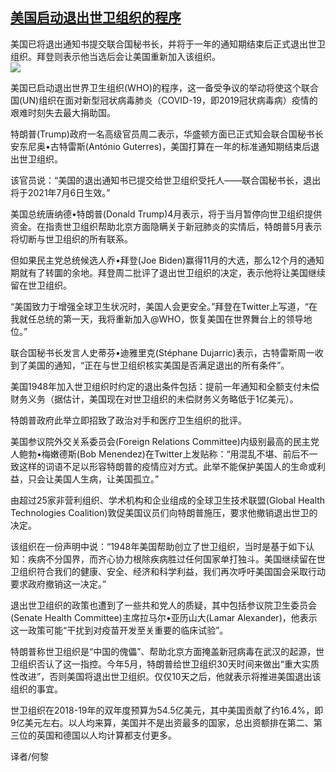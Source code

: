 <!--1594183888000-->
[美国启动退出世卫组织的程序](https://cn.ft.com/story/001088453?full=y)
------

<div></div><div class="story-lead">美国已将退出通知书提交联合国秘书长，并将于一年的通知期结束后正式退出世卫组织。拜登则表示他当选后会让美国重新加入该组织。</div><div class=" story-image image"><img src="https://thumbor.ftacademy.cn/unsafe/1340x754/https://thumbor.ftacademy.cn/unsafe/picture/3/000097033_piclink.jpg"></div><div class="story-body"><div id="story-body-container"><p>美国已启动退出世界卫生组织(WHO)的程序，这一备受争议的举动将使这个联合国(UN)组织在面对新型冠状病毒肺炎（COVID-19，即2019冠状病毒病）疫情的艰难时刻失去最大捐助国。</p><p>特朗普(Trump)政府一名高级官员周二表示，华盛顿方面已正式知会联合国秘书长安东尼奥•古特雷斯(António Guterres)，美国打算在一年的标准通知期结束后退出世卫组织。</p><p>该官员说：“美国的退出通知书已提交给世卫组织受托人——联合国秘书长，退出将于2021年7月6日生效。”</p><p>美国总统唐纳德•特朗普(Donald Trump)4月表示，将于当月暂停向世卫组织提供资金。在指责世卫组织帮助北京方面隐瞒关于新冠肺炎的实情后，特朗普5月表示将切断与世卫组织的所有联系。</p><div  data-o-ads-name="mpu-middle1" class="o-ads in-article-advert" data-o-ads-formats-default="false"  data-o-ads-formats-small="FtcMobileMpu"  data-o-ads-formats-medium="FtcMpu" data-o-ads-formats-large="FtcMpu" data-o-ads-formats-extra="FtcMpu" data-o-ads-targeting="cnpos=middle1;" data-cy='[{"devices":["PC","iPhoneWeb","AndroidWeb","iPhoneApp","AndroidApp"],"pattern":"MPU","position":"Middle1","container":"mpuInStory"}]'></div><p>但如果民主党总统候选人乔•拜登(Joe Biden)赢得11月的大选，那么12个月的通知期就有了转圜的余地。拜登周二批评了退出世卫组织的决定，表示他将让美国继续留在世卫组织。</p><p>“美国致力于增强全球卫生状况时，美国人会更安全。”拜登在Twitter上写道，“在我就任总统的第一天，我将重新加入@WHO，恢复美国在世界舞台上的领导地位。”</p><p>联合国秘书长发言人史蒂芬•迪雅里克(Stéphane Dujarric)表示，古特雷斯周一收到了美国的通知，“正在与世卫组织核实美国是否满足退出的所有条件”。</p><p>美国1948年加入世卫组织时约定的退出条件包括：提前一年通知和全额支付未偿财务义务（据估计，美国现在对世卫组织的未偿财务义务略低于1亿美元）。</p><p>特朗普政府此举立即招致了政治对手和医疗卫生组织的批评。</p><p>美国参议院外交关系委员会(Foreign Relations Committee)内级别最高的民主党人鲍勃•梅嫩德斯(Bob Menendez)在Twitter上发贴称：“用混乱不堪、前后不一致这样的词语不足以形容特朗普的疫情应对方式。此举不能保护美国人的生命或利益，只会让美国人生病，让美国孤立。”</p><div data-o-ads-name="mpu-middle2" class="o-ads in-article-advert" data-o-ads-formats-default="false"  data-o-ads-formats-small="FtcMobileMpu"  data-o-ads-formats-medium="false" data-o-ads-formats-large="false" data-o-ads-formats-extra="false" data-o-ads-targeting="cnpos=middle2;" data-cy='[{"devices":["iPhoneWeb","AndroidWeb","iPhoneApp","AndroidApp"],"pattern":"MPU","position":"Middle2","container":"mpuInStory"}]'></div><p>由超过25家非营利组织、学术机构和企业组成的全球卫生技术联盟(Global Health Technologies Coalition)敦促美国议员们向特朗普施压，要求他撤销退出世卫的决定。</p><p>该组织在一份声明中说：“1948年美国帮助创立了世卫组织，当时是基于如下认知：疾病不分国界，而齐心协力根除疾病胜过任何国家单打独斗。美国继续留在世卫组织符合我们的健康、安全、经济和科学利益，我们再次呼吁美国国会采取行动要求政府撤销这一决定。”</p><p>退出世卫组织的政策也遭到了一些共和党人的质疑，其中包括参议院卫生委员会(Senate Health Committee)主席拉马尔•亚历山大(Lamar Alexander)，他表示这一政策可能“干扰到对疫苗开发至关重要的临床试验”。</p><p>特朗普称世卫组织是“中国的傀儡”、帮助北京方面掩盖新冠病毒在武汉的起源，世卫组织否认了这一指控。今年5月，特朗普给世卫组织30天时间来做出“重大实质性改进”，否则美国将退出世卫组织。仅仅10天之后，他就表示将推进美国退出该组织的事宜。</p><p>世卫组织在2018-19年的双年度预算为54.5亿美元，其中美国贡献了约16.4%，即9亿美元左右。以人均来算，美国并不是出资最多的国家，总出资额排在第二、第三位的英国和德国以人均计算都支付更多。</p><div data-o-ads-name="mpu-middle3" class="o-ads in-article-advert" data-o-ads-formats-default="false"  data-o-ads-formats-small="FtcMobileMpu"  data-o-ads-formats-medium="false" data-o-ads-formats-large="false" data-o-ads-formats-extra="false" data-o-ads-targeting="cnpos=middle3;" data-cy='[{"devices":["iPhoneWeb","AndroidWeb","iPhoneApp","AndroidApp"],"pattern":"MPU","position":"Middle3","container":"mpuInStory"}]'></div><p>译者/何黎</p></div><div class="clearfloat"></div></div>
